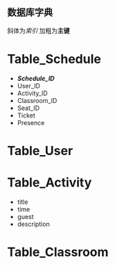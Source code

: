数据库字典
-----
斜体为*索引*
加粗为**主键**

# Table_Schedule
* ***Schedule_ID***
* User_ID
* Activity_ID
* Classroom_ID
* Seat_ID
* Ticket
* Presence

# Table_User

# Table_Activity
* title
* time
* guest
* description

# Table_Classroom

